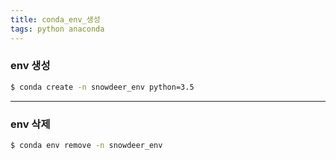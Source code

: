 ```yaml
---
title: conda_env_생성
tags: python anaconda
---
```


### env 생성
```sh
$ conda create -n snowdeer_env python=3.5
```

<!--more-->

---

### env 삭제
```sh
$ conda env remove -n snowdeer_env
```
